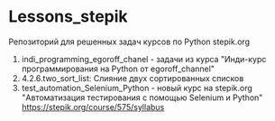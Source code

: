 # Lessons_stepik
Репозиторий для решенных задач курсов по Python stepik.org
1. indi_programming_egoroff_chanel - задачи из курса "Инди-курс программирования на Python от egoroff_channel"
2. 4.2.6.two_sort_list: Слияние двух сортированных списков
3. test_automation_Selenium_Python - новый курс на stepik.org "Автоматизация тестирования с помощью Selenium и Python" 
   https://stepik.org/course/575/syllabus